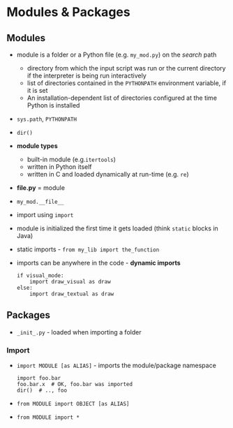# Modules & Packages

## Modules
- module is a folder or a Python file (e.g. `my_mod.py`) on the _search_ path
    - directory from which the input script was run or the current directory if the interpreter is being run interactively
    - list of directories contained in the `PYTHONPATH` environment variable, if it is set
    - An installation-dependent list of directories configured at the time Python is installed
- `sys.path`, `PYTHONPATH`

- `dir()`
- **module types**
    - built-in module (e.g.`itertools`)
    - written in Python itself
    - written in C and loaded dynamically at run-time (e.g. `re`)
- **file.py** = module
- `my_mod.__file__`
- import using `import`
- module is initialized the first time it gets loaded (think `static` blocks in Java)
- static imports - `from my_lib import the_function`
- imports can be anywhere in the code - **dynamic imports**
  ```
  if visual_mode:
      import draw_visual as draw
  else:
      import draw_textual as draw
  ```

## Packages
- `_init_.py` - loaded when importing a folder

### Import

- `import MODULE [as ALIAS]` - imports the module/package namespace
  ```python3
  import foo.bar
  foo.bar.x  # OK, foo.bar was imported
  dir()  # .., foo
  ```

- `from MODULE import OBJECT [as ALIAS]`
- `from MODULE import *`
